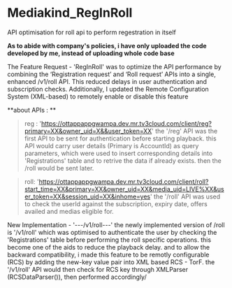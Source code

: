 # Mediakind_RegInRoll
API optimisation for roll api to perform regestration in itself

****As to abide with company's policies, i have only uploaded the code developed by me, instead of uploading whole code base****

The Feature Request - 'RegInRoll' was to optimize the API performance by combining the ‘Registration request’ and ‘Roll request’ APIs into a single, enhanced /v1/roll API. This reduced delays in user authentication and subscription checks. Additionally, I updated the Remote Configuration System (XML-based) to remotely enable or disable this feature

**about APIs : **
>reg : 'https://ottappappgwampa.dev.mr.tv3cloud.com/client/reg?primary=XX&owner_uid=X&&user_token=XX'
the '/reg' API was the first API to be sent for authentication before starting playback. this API would carry user details (Primary is AccountId) as query parameters, which were used to insert corresponding details into 'Registrations' table and to retrive the data if already exists. then the /roll would be sent later.

>roll: 'https://ottappappgwampa.dev.mr.tv3cloud.com/client/roll?start_time=XX&primary=XX&owner_uid=XX&media_uid=LIVE%XX&user_token=XX&session_uid=XX&inhome=yes'
the '/roll' API was used to check the userId against the subscription, expiry date, offers availed and medias eligible for.

New Implementation - '---/v1/roll---' 
the newly implemented version of /roll is '/v1/roll' which was optimised to authenticate the user by checking the 'Registrations' table before performing the roll specific operations. this become one of the aids to reduce the playback delay. and to allow the backward compatibility, i made this feature to be remotly configurable (RCS) by adding the new-key value pair into XML based RCS - <regInRollEnabled>TorF</regInRollEnabled>.
the '/v1/roll' API would then check for RCS key through XMLParser (RCSDataParser()), then performed accordingly/
